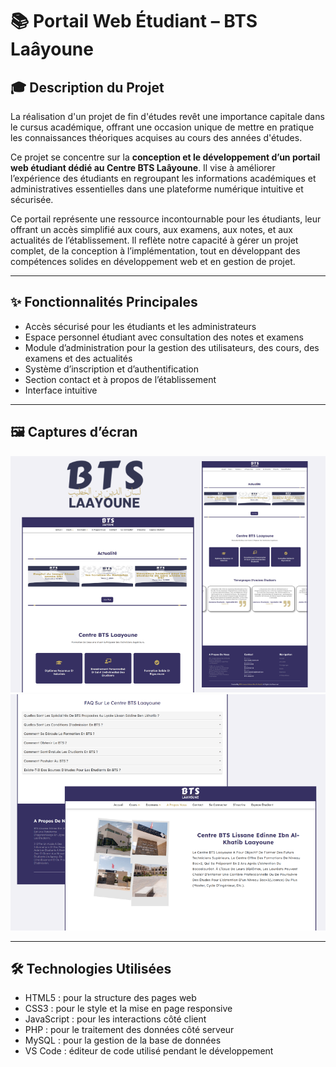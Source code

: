 # 📚 Portail Web Étudiant – BTS Laâyoune

## 🎓 Description du Projet

La réalisation d'un projet de fin d'études revêt une importance capitale dans le cursus académique, offrant une occasion unique de mettre en pratique les connaissances théoriques acquises au cours des années d'études.

Ce projet se concentre sur la **conception et le développement d’un portail web étudiant dédié au Centre BTS Laâyoune**. Il vise à améliorer l’expérience des étudiants en regroupant les informations académiques et administratives essentielles dans une plateforme numérique intuitive et sécurisée.

Ce portail représente une ressource incontournable pour les étudiants, leur offrant un accès simplifié aux cours, aux examens, aux notes, et aux actualités de l’établissement. Il reflète notre capacité à gérer un projet complet, de la conception à l’implémentation, tout en développant des compétences solides en développement web et en gestion de projet.

---

## ✨ Fonctionnalités Principales

- Accès sécurisé pour les étudiants et les administrateurs
- Espace personnel étudiant avec consultation des notes et examens
- Module d’administration pour la gestion des utilisateurs, des cours, des examens et des actualités
- Système d’inscription et d’authentification
- Section contact et à propos de l’établissement
- Interface intuitive

---

## 🖼️ Captures d’écran

![Page d’accueil](images/accueil.png)
![Interface étudiant](images/FQ.png)

---

## 🛠️ Technologies Utilisées

- HTML5 : pour la structure des pages web
- CSS3 : pour le style et la mise en page responsive
- JavaScript : pour les interactions côté client
- PHP : pour le traitement des données côté serveur
- MySQL : pour la gestion de la base de données
- VS Code : éditeur de code utilisé pendant le développement
